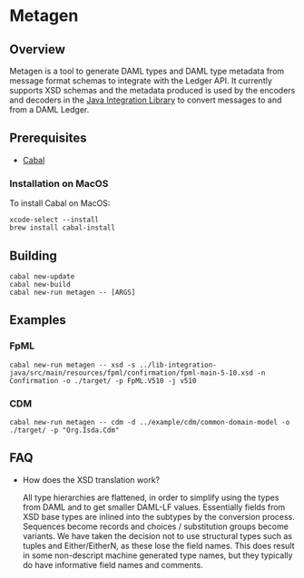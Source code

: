 # Metagen

## Overview

Metagen is a tool to generate DAML types and DAML type metadata from message format schemas to integrate with the Ledger API. It currently supports XSD schemas and the metadata produced is used by the encoders and decoders in the [Java Integration Library](../integration-java/README.md) to convert messages to and from a DAML Ledger.

## Prerequisites

- [Cabal](https://www.haskell.org/cabal/)

### Installation on MacOS
To install Cabal on MacOS:
```
xcode-select --install
brew install cabal-install
```

## Building

```
cabal new-update
cabal new-build
cabal new-run metagen -- [ARGS]
```

## Examples

### FpML

```
cabal new-run metagen -- xsd -s ../lib-integration-java/src/main/resources/fpml/confirmation/fpml-main-5-10.xsd -n Confirmation -o ./target/ -p FpML.V510 -j v510
```

### CDM

```
cabal new-run metagen -- cdm -d ../example/cdm/common-domain-model -o ./target/ -p "Org.Isda.Cdm"
```

## FAQ

- How does the XSD translation work?

  All type hierarchies are flattened, in order to simplify using the
types from DAML and to get smaller DAML-LF values. Essentially fields
from XSD base types are inlined into the subtypes by the conversion
process. Sequences become records and choices / substitution groups
become variants. We have taken the decision not to use structural
types such as tuples and Either/EitherN, as these lose the field
names. This does result in some non-descript machine generated type
names, but they typically do have informative field names and
comments.
